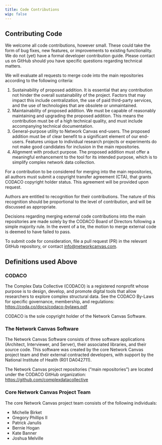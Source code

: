 ```yaml
---
title: Code Contributions
wip: false
---
```

## Contributing Code

We welcome all code contributions, however small. These could take the form of bug fixes, new features, or improvements to existing functionality. We do not (yet) have a formal developer contribution guide. Please contact us on GitHub should you have specific questions regarding technical matters.

We will evaluate all requests to merge code into the main repositories according to the following criteria:

1. Sustainability of proposed addition. It is essential that any contribution not hinder the overall sustainability of the project. Factors that may impact this include centralization, the use of paid third-party services, and the use of technologies that are obsolete or unmaintained.
2. Maintainability of proposed addition. We must be capable of reasonably maintaining and upgrading the proposed addition. This means the contribution must be of a high technical quality, and must include accompanying technical documentation.
3. General-purpose utility to Network Canvas end-users. The proposed addition must be of clear benefit to a significant element of our end-users. Features unique to individual research projects or experiments do not make good candidates for inclusion in the main repositories.
4. Alignment with product purpose. The proposed addition must offer a meaningful enhancement to the tool for its intended purpose, which is to simplify complex network data collection.

For a contribution to be considered for merging into the main repositories, all authors must submit a copyright transfer agreement (CTA), that grants CODACO copyright holder status. This agreement will be provided upon request.

Authors are entitled to recognition for their contributions. The nature of this recognition should be proportional to the level of contribution, and will be discussed as appropriate.

Decisions regarding merging external code contributions into the main repositories are made solely by the CODACO Board of Directors following a simple majority rule. In the event of a tie, the motion to merge external code is deemed to have failed to pass.

To submit code for consideration, file a pull request (PR) in the relevant GitHub repository, or contact [info@networkcanvas.com](mailto:info@networkcanvas.com).

## Definitions used Above

### CODACO 

The Complex Data Collective (CODACO) is a registered nonprofit whose purpose is to design, develop, and promote digital tools that allow researchers to explore complex structural data. See the CODACO By-Laws for specific governance, membership, and regulations: <https://coda.co/docs/codaco-bylaws.pdf>

CODACO is the sole copyright holder of the Network Canvas Software.

### The Network Canvas Software

The Network Canvas Software consists of three software applications (Architect, Interviewer, and Server), their associated libraries, and their source code. This software was created by the core Network Canvas project team and their external contracted developers, with support by the National Institute of Health (R01 DA042711).

The Network Canvas project repositories (“main repositories”) are located under the CODACO GitHub organization: <https://github.com/complexdatacollective> 

### Core Network Canvas Project Team

The core Network Canvas project team consists of the following individuals:

* Michelle Birket
* Gregory Phillips II
* Patrick Janulis
* Bernie Hogan
* Kate Banner
* Joshua Melville